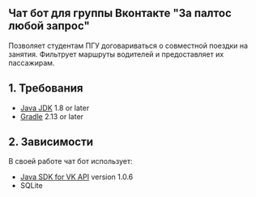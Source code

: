 ## Чат бот для группы Вконтакте "За палтос любой запрос"

Позволяет студентам ПГУ договариваться о совместной поездки на занятия. Фильтрует маршруты водителей и предоставляет их пассажирам.

## 1. Требования

* [Java JDK](http://www.oracle.com/technetwork/java/javase/downloads/index.html) 1.8 or later
* [Gradle](https://gradle.org/) 2.13 or later

## 2. Зависимости

В своей работе чат бот использует:
* [Java SDK for VK API](https://github.com/VKCOM/vk-java-sdk) version 1.0.6
* SQLite
